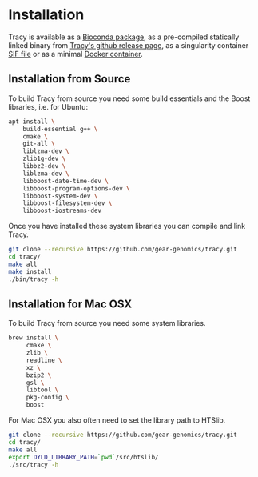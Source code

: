 # Installation

Tracy is available as a [Bioconda package](https://anaconda.org/bioconda/tracy), as a pre-compiled statically linked binary from [Tracy's github release page](https://github.com/gear-genomics/tracy/releases), as a singularity container [SIF file](https://github.com/gear-genomics/tracy/releases) or as a minimal [Docker container](https://hub.docker.com/r/geargenomics/tracy/).


## Installation from Source

To build Tracy from source you need some build essentials and the Boost libraries, i.e. for Ubuntu:

```bash
apt install \
    build-essential g++ \
    cmake \
    git-all \
    liblzma-dev \
    zlib1g-dev \
    libbz2-dev \
    liblzma-dev \
    libboost-date-time-dev \
    libboost-program-options-dev \
    libboost-system-dev \
    libboost-filesystem-dev \
    libboost-iostreams-dev
```

Once you have installed these system libraries you can compile and link Tracy.

```bash
git clone --recursive https://github.com/gear-genomics/tracy.git
cd tracy/
make all
make install
./bin/tracy -h
```

## Installation for Mac OSX

To build Tracy from source you need some system libraries.

```bash
brew install \
     cmake \
     zlib \
     readline \
     xz \
     bzip2 \
     gsl \
     libtool \
     pkg-config \
     boost
```

For Mac OSX you also often need to set the library path to HTSlib.

```bash
git clone --recursive https://github.com/gear-genomics/tracy.git
cd tracy/
make all
export DYLD_LIBRARY_PATH=`pwd`/src/htslib/
./src/tracy -h
```
